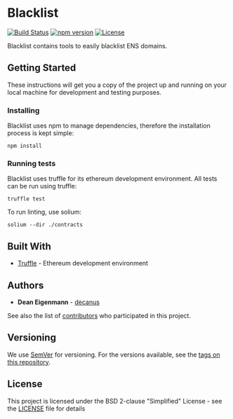 # Blacklist

[![Build Status](https://travis-ci.org/ensdomains/blacklist.svg?branch=master)](https://travis-ci.org/ensdomains/blacklist) [![npm version](https://badge.fury.io/js/%40ensdomains%2Fblacklist.svg)](https://badge.fury.io/js/%40ensdomains%2Fblacklist) [![License](https://img.shields.io/badge/License-BSD--2--Clause-blue.svg)](LICENSE)

Blacklist contains tools to easily blacklist ENS domains.

## Getting Started

These instructions will get you a copy of the project up and running on your local machine for development and testing purposes.

### Installing

Blacklist uses npm to manage dependencies, therefore the installation process is kept simple:

```
npm install
```

### Running tests

Blacklist uses truffle for its ethereum development environment. All tests can be run using truffle:

```
truffle test
```

To run linting, use solium:

```
solium --dir ./contracts
```

## Built With
* [Truffle](https://github.com/trufflesuite/truffle) - Ethereum development environment 

## Authors

* **Dean Eigenmann** - [decanus](https://github.com/decanus)

See also the list of [contributors](https://github.com/ensdomains/blacklist/contributors) who participated in this project.

## Versioning

We use [SemVer](http://semver.org/) for versioning. For the versions available, see the [tags on this repository](https://github.com/ensdomains/blacklist/tags).

## License

This project is licensed under the BSD 2-clause "Simplified" License - see the [LICENSE](LICENSE) file for details
